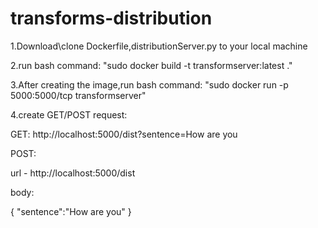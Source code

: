 # transforms-distribution

1.Download\clone Dockerfile,distributionServer.py to your local machine 

2.run bash command: "sudo docker build -t transformserver:latest ."

3.After creating the image,run bash command: "sudo docker run -p 5000:5000/tcp transformserver"

4.create GET/POST request:

GET:
  http://localhost:5000/dist?sentence=How are you

POST:

  url - http://localhost:5000/dist

  body:

  {
  "sentence":"How are you"
  }
